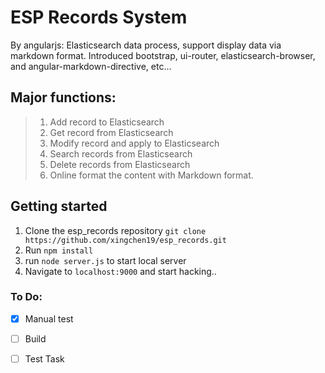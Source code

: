 # ESP Records System
By angularjs: Elasticsearch data process, support display data via markdown format. Introduced bootstrap, ui-router, elasticsearch-browser, and angular-markdown-directive, etc... 
## Major functions:
> 1. Add record to Elasticsearch
> 2. Get record from Elasticsearch
> 3. Modify record and apply to Elasticsearch
> 4. Search records from Elasticsearch
> 5. Delete records from Elasticsearch
> 6. Online format the content with Markdown format.


## Getting started

1. Clone the esp_records repository `git clone https://github.com/xingchen19/esp_records.git`
2. Run `npm install`
3. run `node server.js` to start local server
4. Navigate to `localhost:9000` and start hacking..


### To Do:

- [x] Manual test
- [ ] Build 
- [ ] Test Task

